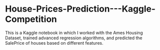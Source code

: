 # House-Prices-Prediction---Kaggle-Competition
This is a Kaggle notebook in which I worked with the Ames Housing Dataset, trained advanced regression algorithms, and predicted the SalePrice of houses based on different features.
